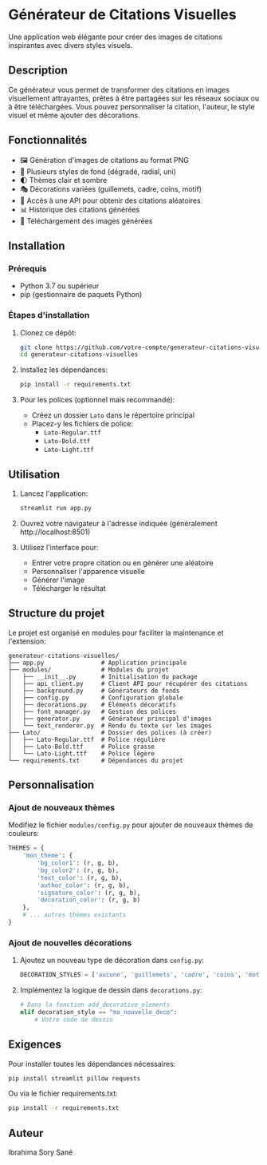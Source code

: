 # Générateur de Citations Visuelles

Une application web élégante pour créer des images de citations inspirantes avec divers styles visuels.



## Description

Ce générateur vous permet de transformer des citations en images visuellement attrayantes, prêtes à être partagées sur les réseaux sociaux ou à être téléchargées. Vous pouvez personnaliser la citation, l'auteur, le style visuel et même ajouter des décorations.

## Fonctionnalités

- 🖼️ Génération d'images de citations au format PNG
- 🎨 Plusieurs styles de fond (dégradé, radial, uni)
- 🌓 Thèmes clair et sombre
- 🎭 Décorations variées (guillemets, cadre, coins, motif)
- 🔄 Accès à une API pour obtenir des citations aléatoires
- 📊 Historique des citations générées
- 💾 Téléchargement des images générées

## Installation

### Prérequis

- Python 3.7 ou supérieur
- pip (gestionnaire de paquets Python)

### Étapes d'installation

1. Clonez ce dépôt:
   ```bash
   git clone https://github.com/votre-compte/generateur-citations-visuelles.git
   cd generateur-citations-visuelles
   ```

2. Installez les dépendances:
   ```bash
   pip install -r requirements.txt
   ```

3. Pour les polices (optionnel mais recommandé):
   - Créez un dossier `Lato` dans le répertoire principal
   - Placez-y les fichiers de police:
     - `Lato-Regular.ttf`
     - `Lato-Bold.ttf`
     - `Lato-Light.ttf`

## Utilisation

1. Lancez l'application:
   ```bash
   streamlit run app.py
   ```

2. Ouvrez votre navigateur à l'adresse indiquée (généralement http://localhost:8501)

3. Utilisez l'interface pour:
   - Entrer votre propre citation ou en générer une aléatoire
   - Personnaliser l'apparence visuelle
   - Générer l'image
   - Télécharger le résultat

## Structure du projet

Le projet est organisé en modules pour faciliter la maintenance et l'extension:

```
generateur-citations-visuelles/
├── app.py                # Application principale
├── modules/              # Modules du projet
│   ├── __init__.py       # Initialisation du package
│   ├── api_client.py     # Client API pour récupérer des citations
│   ├── background.py     # Générateurs de fonds
│   ├── config.py         # Configuration globale
│   ├── decorations.py    # Éléments décoratifs
│   ├── font_manager.py   # Gestion des polices
│   ├── generator.py      # Générateur principal d'images
│   └── text_renderer.py  # Rendu du texte sur les images
├── Lato/                 # Dossier des polices (à créer)
│   ├── Lato-Regular.ttf  # Police régulière
│   ├── Lato-Bold.ttf     # Police grasse
│   └── Lato-Light.ttf    # Police légère
└── requirements.txt      # Dépendances du projet
```

## Personnalisation

### Ajout de nouveaux thèmes

Modifiez le fichier `modules/config.py` pour ajouter de nouveaux thèmes de couleurs:

```python
THEMES = {
    'mon_theme': {
        'bg_color1': (r, g, b),
        'bg_color2': (r, g, b),
        'text_color': (r, g, b),
        'author_color': (r, g, b),
        'signature_color': (r, g, b),
        'decoration_color': (r, g, b)
    },
    # ... autres thèmes existants
}
```

### Ajout de nouvelles décorations

1. Ajoutez un nouveau type de décoration dans `config.py`:
   ```python
   DECORATION_STYLES = ['aucune', 'guillemets', 'cadre', 'coins', 'motif', 'ma_nouvelle_deco']
   ```

2. Implémentez la logique de dessin dans `decorations.py`:
   ```python
   # Dans la fonction add_decorative_elements
   elif decoration_style == "ma_nouvelle_deco":
       # Votre code de dessin
   ```

## Exigences

Pour installer toutes les dépendances nécessaires:

```bash
pip install streamlit pillow requests
```

Ou via le fichier requirements.txt:

```bash
pip install -r requirements.txt
```

## Auteur

Ibrahima Sory Sané


